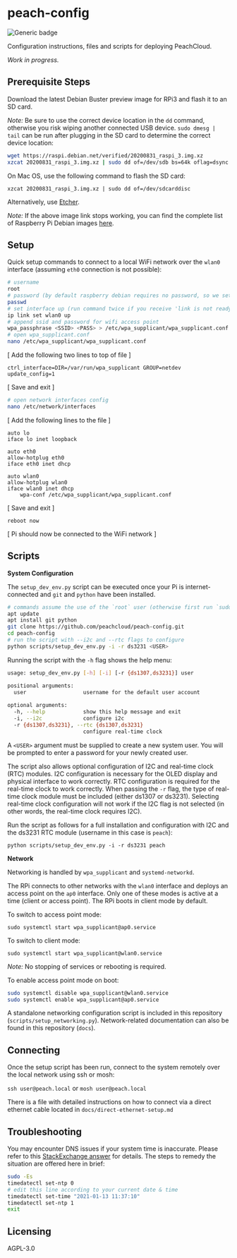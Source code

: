 # peach-config

![Generic badge](https://img.shields.io/badge/version-0.2.4-<COLOR>.svg)

Configuration instructions, files and scripts for deploying PeachCloud. 

_Work in progress._

## Prerequisite Steps

Download the latest Debian Buster preview image for RPi3 and flash it to an SD card.

_Note:_ Be sure to use the correct device location in the `dd` command, otherwise you risk wiping another connected USB device. `sudo dmesg | tail` can be run after plugging in the SD card to determine the correct device location:

```bash
wget https://raspi.debian.net/verified/20200831_raspi_3.img.xz
xzcat 20200831_raspi_3.img.xz | sudo dd of=/dev/sdb bs=64k oflag=dsync status=progress
```

On Mac OS, use the following command to flash the SD card:

`xzcat 20200831_raspi_3.img.xz | sudo dd of=/dev/sdcarddisc`

Alternatively, use [Etcher](https://www.balena.io/etcher/).

_Note:_ If the above image link stops working, you can find the complete list of Raspberry Pi Debian images [here](https://raspi.debian.net/tested-images/).

## Setup

Quick setup commands to connect to a local WiFi network over the `wlan0` interface (assuming `eth0` connection is not possible):

```bash
# username
root
# password (by default raspberry debian requires no password, so we set the password for root here)
passwd
# set interface up (run command twice if you receive 'link is not ready' error on first try)
ip link set wlan0 up
# append ssid and password for wifi access point
wpa_passphrase <SSID> <PASS> > /etc/wpa_supplicant/wpa_supplicant.conf
# open wpa_supplicant.conf
nano /etc/wpa_supplicant/wpa_supplicant.conf
```

[ Add the following two lines to top of file ]

```plaintext
ctrl_interface=DIR=/var/run/wpa_supplicant GROUP=netdev
update_config=1
```

[ Save and exit ]

```bash
# open network interfaces config
nano /etc/network/interfaces
```

[ Add the following lines to the file ]

```plaintext
auto lo
iface lo inet loopback

auto eth0
allow-hotplug eth0
iface eth0 inet dhcp

auto wlan0
allow-hotplug wlan0
iface wlan0 inet dhcp
    wpa-conf /etc/wpa_supplicant/wpa_supplicant.conf
```


[ Save and exit ]

`reboot now`

[ Pi should now be connected to the WiFi network ]

## Scripts

**System Configuration**

The `setup_dev_env.py` script can be executed once your Pi is internet-connected and `git` and `python` have been installed. 

```bash
# commands assume the use of the `root` user (otherwise first run `sudo -Es`)
apt update
apt install git python
git clone https://github.com/peachcloud/peach-config.git
cd peach-config
# run the script with --i2c and --rtc flags to configure
python scripts/setup_dev_env.py -i -r ds3231 <USER>
```

Running the script with the `-h` flag shows the help menu:

```bash
usage: setup_dev_env.py [-h] [-i] [-r {ds1307,ds3231}] user

positional arguments:
  user                  username for the default user account
  
optional arguments:
  -h, --help            show this help message and exit
  -i, --i2c             configure i2c
  -r {ds1307,ds3231}, --rtc {ds1307,ds3231}
                        configure real-time clock
```

A `<USER>` argument must be supplied to create a new system user. You will be prompted to enter a password for your newly created user.

The script also allows optional configuration of I2C and real-time clock (RTC) modules. I2C configuration is necessary for the OLED display and physical interface to work correctly. RTC configuration is required for the real-time clock to work correctly. When passing the `-r` flag, the type of real-time clock module must be included (either ds1307 or ds3231). Selecting real-time clock configuration will not work if the I2C flag is not selected (in other words, the real-time clock requires I2C).

Run the script as follows for a full installation and configuration with I2C and the ds3231 RTC module (username in this case is `peach`):

`python scripts/setup_dev_env.py -i -r ds3231 peach`

**Network**

Networking is handled by `wpa_supplicant` and `systemd-networkd`.

The RPi connects to other networks with the `wlan0` interface and deploys an access point on the `ap0` interface. Only one of these modes is active at a time (client or access point). The RPi boots in client mode by default.

To switch to access point mode:

`sudo systemctl start wpa_supplicant@ap0.service`

To switch to client mode:

`sudo systemctl start wpa_supplicant@wlan0.service`

_Note:_ No stopping of services or rebooting is required.

To enable access point mode on boot:

```bash
sudo systemctl disable wpa_supplicant@wlan0.service
sudo systemctl enable wpa_supplicant@ap0.service
```

A standalone networking configuration script is included in this repository (`scripts/setup_networking.py`). Network-related documentation can also be found in this repository (`docs`).

## Connecting

Once the setup script has been run, connect to the system remotely over the local network using ssh or mosh:

`ssh user@peach.local` or `mosh user@peach.local`

There is a file with detailed instructions on how to connect via a direct ethernet cable located in `docs/direct-ethernet-setup.md`

## Troubleshooting

You may encounter DNS issues if your system time is inaccurate. Please refer to this [StackExchange answer](https://unix.stackexchange.com/a/570382/450882) for details. The steps to remedy the situation are offered here in brief:

```bash
sudo -Es
timedatectl set-ntp 0
# edit this line according to your current date & time
timedatectl set-time "2021-01-13 11:37:10"
timedatectl set-ntp 1
exit
```

## Licensing

AGPL-3.0
